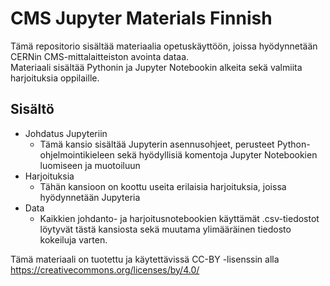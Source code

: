 # CMS Jupyter Materials Finnish
Tämä repositorio sisältää materiaalia opetuskäyttöön, joissa hyödynnetään CERNin CMS-mittalaitteiston avointa dataa. <br>
Materiaali sisältää Pythonin ja Jupyter Notebookin alkeita sekä valmiita harjoituksia oppilaille.

## Sisältö
- Johdatus Jupyteriin <br>
  - Tämä kansio sisältää Jupyterin asennusohjeet, perusteet Python-ohjelmointikieleen sekä hyödyllisiä komentoja Jupyter Notebookien luomiseen ja muotoiluun
- Harjoituksia
  - Tähän kansioon on koottu useita erilaisia harjoituksia, joissa hyödynnetään Jupyteria
- Data
  - Kaikkien johdanto- ja harjoitusnotebookien käyttämät .csv-tiedostot löytyvät tästä kansiosta sekä muutama ylimääräinen tiedosto kokeiluja varten.
  
Tämä materiaali on tuotettu ja käytettävissä CC-BY -lisenssin alla https://creativecommons.org/licenses/by/4.0/

